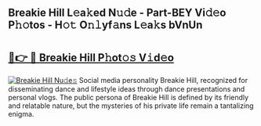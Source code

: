## Breakie Hill L𝚎a𝚔ed N𝚞𝚍e - Part-BEY Vi𝚍𝚎o P𝚑𝚘tos - H𝚘𝚝 O𝚗𝚕yf𝚊ns L𝚎a𝚔s bVnUn

# <h2><a href="http://kff5d5g.oniu.top/?m=Breakie+Hill">🔗👉 🔴 Breakie Hill P𝚑ot𝚘𝚜 V𝚒d𝚎o</a></h2>

[![Breakie Hill Nu𝚍e𝚜](https://i.imgur.com/0qMVB7G.gif)](http://kff5d5g.oniu.top/?m=Breakie+Hill)
Social media personality Breakie Hill, recognized for disseminating dance and lifestyle ideas through dance presentations and personal vlogs. The public persona of Breakie Hill is defined by its friendly and relatable nature, but the mysteries of his private life remain a tantalizing enigma.  
